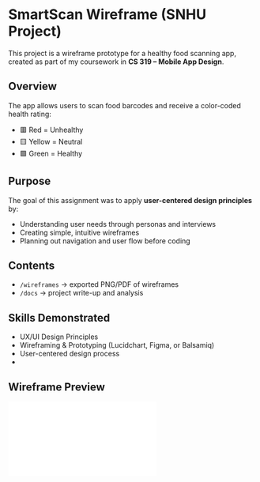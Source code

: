 # SmartScan Wireframe (SNHU Project)
This project is a wireframe prototype for a healthy food scanning app, created as part of my coursework in **CS 319 – Mobile App Design**.  

## Overview
The app allows users to scan food barcodes and receive a color-coded health rating:
- 🟥 Red = Unhealthy
- 🟨 Yellow = Neutral
- 🟩 Green = Healthy  

## Purpose
The goal of this assignment was to apply **user-centered design principles** by:
- Understanding user needs through personas and interviews
- Creating simple, intuitive wireframes
- Planning out navigation and user flow before coding  

## Contents
- `/wireframes` → exported PNG/PDF of wireframes  
- `/docs` → project write-up and analysis  

## Skills Demonstrated
- UX/UI Design Principles  
- Wireframing & Prototyping (Lucidchart, Figma, or Balsamiq)  
- User-centered design process
- 
## Wireframe Preview
![App Wireframe](SmartScan_Wireframes_ADjurdjevic.pdf)

